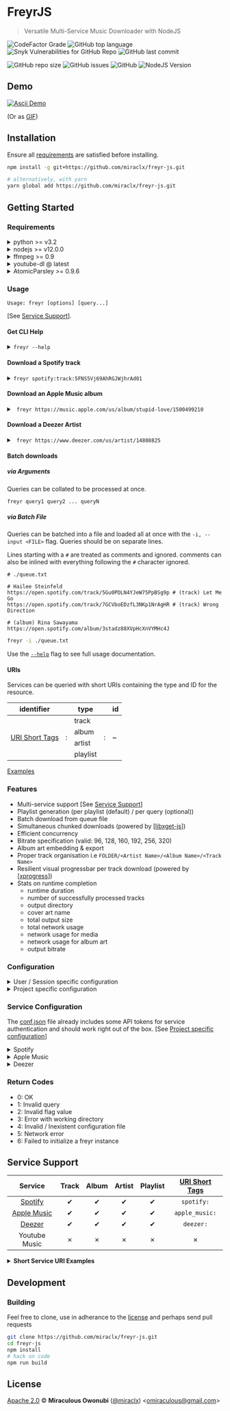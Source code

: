 # FreyrJS

> Versatile Multi-Service Music Downloader with NodeJS

<!-- [![NPM Version][npm-image]][npm-url] -->
<!-- [![NPM Downloads][downloads-image]][downloads-url] -->

<!-- [![NPM][npm-image-url]][npm-url] -->

![CodeFactor Grade](https://img.shields.io/codefactor/grade/github/miraclx/freyr-js)
![GitHub top language](https://img.shields.io/github/languages/top/miraclx/freyr-js)
![Snyk Vulnerabilities for GitHub Repo](https://img.shields.io/snyk/vulnerabilities/github/miraclx/freyr-js)
![GitHub last commit](https://img.shields.io/github/last-commit/miraclx/freyr-js)

![GitHub repo size](https://img.shields.io/github/repo-size/miraclx/freyr-js)
![GitHub issues](https://img.shields.io/github/issues/miraclx/freyr-js)
![GitHub](https://img.shields.io/github/license/miraclx/freyr-js)
![NodeJS Version](https://img.shields.io/badge/node-%3e%3D%20v12-green&plastic)

## Demo

[![Ascii Demo](https://asciinema.org/a/kM2pEzBT3xJNfHGBb13aRcnup.svg)](https://asciinema.org/a/kM2pEzBT3xJNfHGBb13aRcnup?autoplay=1&speed=2)

(Or as [GIF](media/demo.gif))

## Installation

Ensure all [requirements](#requirements) are satisfied before installing.

``` bash
npm install -g git+https://github.com/miraclx/freyr-js.git

# alternatively, with yarn
yarn global add https://github.com/miraclx/freyr-js.git
```

## Getting Started

### Requirements

<details>
<summary>python >= v3.2</summary>

<https://www.python.org/downloads/>

POSIX: _(check individual package managers)_

* `*`Debian: `sudo apt-get install atomicparsley`
* `*`ArchLinux: `sudo pacman -S python`
* Android (Termux): `apt install python`
* _(`*: should already be preinstalled`)_

</details>

<details>
<summary>nodejs >= v12.0.0</summary>

<https://nodejs.org/en/download/>

POSIX: [nvm](https://github.com/nvm-sh/nvm) recommended.

``` bash
# install node with this nvm command
$ nvm install v12
```

Android (Termux): `apt install nodejs`

</details>

<details>
<summary>ffmpeg >= 0.9</summary>

* Windows + macOS
  * Download: <https://ffmpeg.zeranoe.com/builds/>
  * must be defined within your `PATH`
  * otherwise, set `FFMPEG_PATH` to explicitly specify binary to use
* Linux _(check individual package managers)_
  * Debian: The `ppa:mc3man/trusty-media` PPA provides recent builds
  * Arch Linux: `sudo pacman -S ffmpeg`
  * Android (Termux): `apt install ffmpeg`
  * otherwise, compile from source, fetch a pre-built static binary or package at <https://ffmpeg.org/download.html>

</details>

<details>
<summary>youtube-dl @ latest</summary>

* automatically fetched by installing this package
* optionally, you can fetch the source yourself <https://github.com/ytdl-org/youtube-dl> and include in your `PATH`

</details>

<details>
<summary>AtomicParsley >= 0.9.6</summary>

* Windows:
  * Chocolatey: <https://chocolatey.org/packages/atomicparsley>
  * Manually:
    * Download: <https://bitbucket.org/jonhedgerows/atomicparsley/downloads/AtomicParsley-0.9.6-hg109.9183fff907bf.zip>
    * unzip and place the `AtomicParsley.exe` in your `PATH` or the `bins/windows` folder. Create the folders if unexistent.
* POSIX: _(check individual package managers)_
  * Debian: `sudo apt-get install atomicparsley`
  * Arch Linux: `sudo pacman -S atomicparsley`
  * Android (Termux): `apt install atomicparsley`
  * Build from source:

    ``` bash
    # download the tarball
    $ curl https://bitbucket.org/wez/atomicparsley/get/0.9.6.tar.gz -o wez-atomicparsley-da2f6e4fc120.tar.gz

    # gunzip and untar
    $ tar -xzvf wez-atomicparsley-da2f6e4fc120.tar.gz

    # build
    $ cd wez-atomicparsley-da2f6e4fc120
    $ ./autogen.sh
    $ ./configure
    $ make

    # To install locally (project only)
    $ mkdir -p $PROJECT_DIR/bins/posix # ensure directory exists
    $ cp ./AtomicParsley $PROJECT_DIR/bins/posix

    # To install globally
    $ sudo make install
    ```

</details>

### Usage

``` text
Usage: freyr [options] [query...]
```

[See [Service Support](#service-support)].

#### Get CLI Help

<details>
<summary> <code>freyr --help</code> </summary>

``` text
freyr v0.7.0 - (c) Miraculous Owonubi <omiraculous@gmail.com>
-------------------------------------------------------------
Usage: freyr [options] [query...]

Versatile Multi-Service Music Downloader with NodeJS

Options:
  -i, --input <FILE>          use URIs found in the specified FILE as queries (file size limit: 1 MiB)
                              (each query on a new line, use '#' for comments, whitespaces ignored)
  -b, --bitrate <N>           set bitrate for audio encoding
                              (valid: 96,128,160,192,256,320) (default: "320k")
  -n, --chunks <N>            number of concurrent chunk streams with which to download (default: 7)
  -t, --tries <N>             set number of retries for each chunk before giving up (`infinite` for infinite) (default: 10)
  -d, --directory <DIR>       save tracks to DIR/.. (default: ".")
  -c, --cover <name>          custom name for the cover art (default: "cover.png")
  --cover-size <size>         preferred cover art dimensions
                              (format: <width>x<height> or <size> as <size>x<size>) (default: "640x640")
  -C, --no-cover              skip saving a cover art
  -z, --concurrency <SPEC>    specify key-value concurrency pairs, repeat to add more options (key omission implies track concurrency)
                              (format: <[key=]value>) (valid: queries,tracks,trackStage,downloader,encoder,embedder)
  -f, --force                 force overwrite of existing files
  -o, --config <file>         use alternative conf file
  -p, --playlist <file>       create playlist for all successfully collated tracks
  -P, --no-playlist           skip creating a playlist file for collections
  -s, --storefront <COUNTRY>  country storefront code
  -x, --filter <SEQ>          filter matches [explicit] (unimplemented)
  -g, --groups <GROUP_TYPE>   filter collections by single/album/appears_on/compilation (unimplemented)
  -T, --no-tree               don't organise tracks in directory structure `[DIR/]<ARTIST>/<ALBUM>/<TRACK>`
  --tags                      tag configuration specification
                              (format: <key=value>) (reserved keys: [exclude, account]) (unimplemented)
  --via-tor                   tunnel downloads through the tor network (unimplemented)
  -D, --downloader <SERVICE>  specify a preferred download source or a `,`-separated preference order
                              (valid: youtube) (default: "youtube")
  --cache-dir <DIR>           specify alternative cache directory (unimplemented) (default: "<tmp>")
  --timeout <N>               network inactivity timeout (ms) (default: 10000)
  --no-stats                  don't show the stats on completion
  --pulsate-bar               show a pulsating bar
  --single-bar                show a single bar for the download, hide chunk-view
                              (default when number of chunks/segments exceed printable space)
  -v, --version               output the version number
  -h, --help                  output usage information
```

</details>

#### Download a Spotify track

<details>
<summary> <code>freyr spotify:track:5FNS5Vj69AhRGJWjhrAd01</code> </summary>

``` text
freyr v0.7.0 - (c) Miraculous Owonubi <omiraculous@gmail.com>
-------------------------------------------------------------
Checking directory permissions...[done]
[spotify:track:5FNS5Vj69AhRGJWjhrAd01]
 [•] Identifying service...[Spotify]
 [•] Checking authenticated user...[unauthenticated]
 [Spotify Login]
  [•] Logging in...[done]
 Detected [track]
 Obtaining track metadata...[done]
  ⯈ Title: Slow Dance
  ⯈ Album: Slow Dance
  ⯈ Artist: AJ Mitchell
  ⯈ Year: 2019
  ⯈ Playtime: 02:58
 [•] Collating...
  • [01 Slow Dance]
     | ⮞ Collating sources...
     |  ⮞ [•] YouTube...[success]
     | ⮞ Awaiting audiofeeds...[done]
     | [✔] Got album art
     | [✔] Got raw track file
     | [•] Post Processing...
 [•] Download Complete
 [•] Embedding Metadata...
  • [✔] 01 Slow Dance
[•] Collation Complete
========== Stats ==========
 [•] Runtime: [59.1s]
 [•] Total tracks: [01]
     ⏩  Skipped: [00]
     ✔  Passed: [01]
     ✗  Failed: [00]
 [•] Output directory: [.]
 [•] Cover Art: cover.png (640x640)
 [•] Total Output size: 7.30 MB
 [•] Total Network Usage: 3.13 MB
     ♫ Media: 3.03 MB
     ▶ Album Art: 106.76 KB
 [•] Output bitrate: 320k
===========================
```

</details>

#### Download an Apple Music album

<details>
<summary> <code> freyr https://music.apple.com/us/album/stupid-love/1500499210 </code> </summary>

``` text
freyr v0.7.0 - (c) Miraculous Owonubi <omiraculous@gmail.com>
-------------------------------------------------------------
Checking directory permissions...[done]
[https://music.apple.com/us/album/stupid-love/1500499210]
 [•] Identifying service...[Apple Music]
 [•] Checking authenticated user...[authenticated]
 Detected [album]
 Obtaining album metadata...[done]
  ⯈ Album Name: Stupid Love
  ⯈ Artist: Lady Gaga
  ⯈ Tracks: 1
  ⯈ Type: Album
  ⯈ Year: 2020
  ⯈ Genres: Pop, Music
 [•] Collating [Stupid Love]...
  [•] Inquiring tracks...[done]
   • [01 Stupid Love]
      | ⮞ Collating sources...
      |  ⮞ [•] YouTube...[success]
      | ⮞ Awaiting audiofeeds...[done]
      | [✔] Got album art
      | [✔] Got raw track file
      | [•] Post Processing...
 [•] Download Complete
 [•] Embedding Metadata...
  • [✔] 01 Stupid Love
[•] Collation Complete
========== Stats ==========
 [•] Runtime: [1m 4.7s]
 [•] Total tracks: [01]
     ⏩  Skipped: [00]
     ✔  Passed: [01]
     ✗  Failed: [00]
 [•] Output directory: [.]
 [•] Cover Art: cover.png (640x640)
 [•] Total Output size: 7.93 MB
 [•] Total Network Usage: 3.30 MB
     ♫ Media: 3.17 MB
     ▶ Album Art: 121.02 KB
 [•] Output bitrate: 320k
===========================
```

</details>

#### Download a Deezer Artist

<details>
<summary> <code> freyr https://www.deezer.com/us/artist/14808825 </code> </summary>

``` text
freyr v0.7.0 - (c) Miraculous Owonubi <omiraculous@gmail.com>
-------------------------------------------------------------
Checking directory permissions...[done]
[https://www.deezer.com/us/artist/14808825]
 [•] Identifying service...[Deezer]
 [•] Checking authenticated user...[authenticated]
 Detected [artist]
 Obtaining artist metadata...[done]
  ⯈ Artist: Mazie
  ⯈ Followers: 2
    > Gathering collections...[done]
 [•] Collating...
  (01) [no friends] (single)
   [•] Inquiring tracks...[done]
    • [01 no friends]
       | ⮞ Collating sources...
       |  ⮞ [•] YouTube...[success]
       | ⮞ Awaiting audiofeeds...[done]
       | [✔] Got album art
       | [✔] Got raw track file
       | [•] Post Processing...
 [•] Download Complete
 [•] Embedding Metadata...
  • [✔] 01 no friends
[•] Collation Complete
========== Stats ==========
 [•] Runtime: [56.2s]
 [•] Total tracks: [01]
     ⏩  Skipped: [00]
     ✔  Passed: [01]
     ✗  Failed: [00]
 [•] Output directory: [.]
 [•] Cover Art: cover.png (640x640)
 [•] Total Output size: 4.36 MB
 [•] Total Network Usage: 1.93 MB
     ♫ Media: 1.82 MB
     ▶ Album Art: 103.21 KB
 [•] Output bitrate: 320k
===========================
```

</details>

#### Batch downloads

##### via Arguments

Queries can be collated to be processed at once.

``` bash
freyr query1 query2 ... queryN
```

##### via Batch File

Queries can be batched into a file and loaded all at once with the `-i, --input <FILE>` flag.
Queries should be on separate lines.

Lines starting with a `#` are treated as comments and ignored. comments can also be inlined with everything following the `#` character ignored.

``` text
# ./queue.txt

# Hailee Steinfeld
https://open.spotify.com/track/5Gu0PDLN4YJeW75PpBSg9p # (track) Let Me Go
https://open.spotify.com/track/7GCVboEDzfL3NKp1NrAgHR # (track) Wrong Direction

# (album) Rina Sawayama
https://open.spotify.com/album/3stadz88XVpHcXnVYMHc4J
```

``` bash
freyr -i ./queue.txt
```

Use the [`--help`](#get-cli-help) flag to see full usage documentation.

#### URIs

Services can be queried with short URIs containing the type and ID for the resource.

<table>
  <thead>
    <tr>
      <th> identifier </th>
      <th> </th>
      <th> type </th>
      <th> </th>
      <th> id </th>
    </tr>
  </thead>
  <tbody>
    <tr>
      <td rowspan=4>
        <a href="#service-support"> URI Short Tags </a>
      </td>
      <td rowspan=4> : </td>
      <td> track </td>
      <td rowspan=4> : </td>
      <td rowspan=4> ~ </td>
    </tr>
    <tr>
      <td> album </td>
    </tr>
    <tr>
      <td> artist </td>
    </tr>
    <tr>
      <td> playlist </td>
    </tr>
  </tbody>
</table>

[Examples](#ssue)

### Features

* Multi-service support [See [Service Support](#service-support)]
* Playlist generation (per playlist (default) / per query (optional))
* Batch download from queue file
* Simultaneous chunked downloads (powered by [[libxget-js](https://github.com/miraclx/libxget-js)])
* Efficient concurrency
* Bitrate specification (valid: 96, 128, 160, 192, 256, 320)
* Album art embedding & export
* Proper track organisation i.e `FOLDER/<Artist Name>/<Album Name>/<Track Name>`
* Resilient visual progressbar per track download (powered by [[xprogress](https://github.com/miraclx/xprogress)])
* Stats on runtime completion
  * runtime duration
  * number of successfully processed tracks
  * output directory
  * cover art name
  * total output size
  * total network usage
  * network usage for media
  * network usage for album art
  * output bitrate

### Configuration

<details>
<summary>User / Session specific configuration</summary>

Persistent configuration such as authentication keys and their validity period are stored within a session specific configuration file.

This configuration file resides within the user config directory per-platform. e.g `$HOME/.config/FreyrCLI/d3fault.enc` for Linux.

</details>

<details>
<summary id='project-specific-configuration'>Project specific configuration</summary>

All configuration is to be defined within a `conf.json` file in the root of the project.
This file should be of `JSON` format and is to be structured as such.

Defaults are in the [conf.json](conf.json) file.

* `server`: \<object\> The server URL configuration same as on an individual services' callback option.
  * `hostname`: \<string\>
  * `port`: \<number\>
  * `useHttps`: \<boolean\>
* `image`: \<object|number|string\> An object with fields pertaining to an image's properties or a number defining its size. (\<width\>x\<height\> or \<size\> as \<size\>x\<size\>)
  * `width`: \<number|string\>
  * `height`: \<number|string\>
* `concurrency`: \<object\>
  * `queries`: \<number\> The number of queries to be processed concurrently.
  * `tracks`: \<number\> The number of tracks to be actively processed in parallel.
  * `trackStage`: \<number\> The number of tracks to concurrently preprocess before being pushed to the main trackQueue.
  * `downloader`: \<number\> The number of tracks to be concurrently downloaded in parallel.
  * `encoder`: \<number\> The total number of tracks to be concurrently undergo encoding.
  * `embedder`: \<number\> The total number of tracks to be concurrently embedded in parallel.
  * `sources`: \<number\> The number of tracks whose sources should be concurrently collated.
  * `feeds`: \<number\> The number of tracks whose source feeds should be concurrently gotten.
* `services`: \<[ServiceConfiguration](#service-configuration): object\>
* `dirs`: \<object\>
  * `output`: \<string\> Default download directory. Default: `"."`
* `downloader`: \<object\>
  * `order`: \<array\> Service download sources order.
    * Freyr would check these download sources in the order which they are defined. Failure to get a query from a source would try the next available source.
    * supported: `youtube`
    * default: `[ "youtube" ]`

<details>
<summary>Example JSON</summary>

```json
{
  "server": {
    "hostname": "localhost",
    "port": 36346,
    "useHttps": false
  },
  "image": {
    "width": 640,
    "height": 640
  },
  "services": {
    "spotify": {
      "client_id": "CLIENT_ID",
      "client_secret": "CLIENT_SECRET",
      "refresh_token": "OPTIONAL_REFRESH_TOKEN"
    },
    "apple_music": {
      "developerToken": "DEVELOPER_TOKEN"
    }
  }
}
```

</details>

</details>

### Service Configuration

The [conf.json](conf.json) file already includes some API tokens for service authentication and should work right out of the box. [See [Project specific configuration](#project-specific-configuration)]

<details>
<summary>Spotify</summary>

* `spotify`: \<object\>
  * `clientId`: \<string\>
  * `clientSecret`: \<string\>
  * `refreshToken`: \<string\>

Spotify requires a `clientId` and a `clientSecret` that can be gotten from their developer dashboard.

If you wish to create and use custom keys, [See [Spotify API Authorization](#spotify-api-authorization)].

An optional `refreshToken` option can be defined which can be used to authenticate a session without necessarily requesting explicit permissions. The `refreshToken` is already bound to a pre-authenticated account.

An invalid `refreshToken`, when specified, would fallback to requesting account access which in-turn would request re-authentication of the users' account.

#### Spotify API Authorization

1. Sign in to the [Spotify Dashboard](https://developer.spotify.com/dashboard/)
2. Click `CREATE A CLIENT ID` and create an app
3. Now click `Edit Settings`
4. Add `http://localhost:36346/callback` to the Redirect URIs
5. Include the `clientId` and the `clientSecret` from the dashboard in the `spotify` object that is a property of the `services` object of the `conf.json` file. [See [Confiuration](#configuration)]
6. You are now ready to authenticate with Spotify!

</details>

<details>
<summary>Apple Music</summary>

* `apple_music`: \<object\>
  * `storefront`: \<string\>
  * `developerToken`: \<string\>

This library already includes a pre-defined developer token that should work at will. This developer token is the default token, extracted off the Apple Music website. While this developer token could expire over time, we'll try to update with the most recent developer token as time goes on.

To create a custom developer token, please refer to the Apple Music documentation on this topic.

The `storefront` option defines the default storefront to be used in the absence of a specification.

#### Apple Music API Authorization

[See [Apple Music API: Getting Keys and Creating Tokens
](https://developer.apple.com/documentation/applemusicapi/getting_keys_and_creating_tokens)]

After successfully acquiring the developer token, include the `developerToken` to the `apple_music` object that's a property of the `services` object in the `conf.json` file. [See [Confiuration](#configuration)]
</details>

<details>
<summary>Deezer</summary>

Authentication unrequired. API is freely accessible.

</details>

### Return Codes

* 0: OK
* 1: Invalid query
* 2: Invalid flag value
* 3: Error with working directory
* 4: Invalid / Inexistent configuration file
* 5: Network error
* 6: Failed to initialize a freyr instance

## Service Support

| Service | Track | Album | Artist | Playlist | [URI Short Tags](#uris) |
| :-----: | :---: | :---: | :----: | :------: | :------------: |
| [Spotify](src/services/spotify.js) |   ✔   |   ✔   |    ✔   |     ✔    | `spotify:` |
| [Apple Music](src/services/apple_music.js) |   ✔   |   ✔   |    ✔   |     ✔    | `apple_music:` |
| [Deezer](src/services/deezer.js) |   ✔   |   ✔   |    ✔   |     ✔    | `deezer:` |
| Youtube Music |   ✗   |   ✗   |    ✗   |     ✗    | ✗ |

<details>
<summary id="ssue"> <strong> Short Service URI Examples </strong> </summary>
  <table>
    <thead>
      <tr>
        <th> Service </th>
        <th> Resource Type </th>
        <th colspan=2> URIS </th>
      </tr>
    </thead>
    <tbody>
      <tr>
        <td rowspan=8> Spotify </td>
        <td rowspan=2> track </td>
          <td> URL </td>
          <td> <a href="https://open.spotify.com/track/127QTOFJsJQp5LbJbu3A1y"> https://open.spotify.com/track/127QTOFJsJQp5LbJbu3A1y </a> </td>
        </tr>
        <tr>
          <td> URI </td>
          <td> <code> spotify:track:127QTOFJsJQp5LbJbu3A1y </code> </td>
        </tr>
        <tr>
          <td rowspan=2> album </td>
          <td> URL </td>
          <td> <a href="https://open.spotify.com/album/623PL2MBg50Br5dLXC9E9e"> https://open.spotify.com/album/623PL2MBg50Br5dLXC9E9e </a> </td>
        </tr>
          <tr>
            <td> URI </td>
            <td> <code> spotify:album:623PL2MBg50Br5dLXC9E9e </code> </td>
          </tr>
        <tr>
          <td rowspan=2> artist </td>
          <td> URL </td>
          <td> <a href="https://open.spotify.com/artist/6M2wZ9GZgrQXHCFfjv46we"> https://open.spotify.com/artist/6M2wZ9GZgrQXHCFfjv46we </a> </td>
        </tr>
          <tr>
            <td> URI </td>
            <td> <code> spotify:artist:6M2wZ9GZgrQXHCFfjv46we </code> </td>
          </tr>
        <tr>
          <td rowspan=2> playlist </td>
          <td> URL </td>
          <td> <a href="https://open.spotify.com/playlist/37i9dQZF1DXcBWIGoYBM5M"> https://open.spotify.com/playlist/37i9dQZF1DXcBWIGoYBM5M </a> </td>
        </tr>
          <tr>
            <td> URI </td>
            <td> <code> spotify:playlist:37i9dQZF1DXcBWIGoYBM5M </code> </td>
          </tr>
        </tr>
      </tr>
      <tr>
        <td rowspan=8> Apple Music </td>
        <td rowspan=2> track </td>
          <td> URL </td>
          <td> <a href="https://music.apple.com/us/album/say-so-feat-nicki-minaj/1510821672?i=1510821685"> https://music.apple.com/us/album/say-so-feat-nicki-minaj/1510821672?i=1510821685 </a> </td>
        </tr>
        <tr>
          <td> URI </td>
          <td> <code> apple_music:track:1510821685 </code> </td>
        </tr>
        <tr>
          <td rowspan=2> album </td>
          <td> URL </td>
          <td> <a href="https://music.apple.com/us/album/birds-of-prey-the-album/1493581254"> https://music.apple.com/us/album/birds-of-prey-the-album/1493581254 </a> </td>
        </tr>
          <tr>
            <td> URI </td>
            <td> <code> apple_music:album:1493581254 </code> </td>
          </tr>
        <tr>
          <td rowspan=2> artist </td>
          <td> URL </td>
          <td> <a href="https://music.apple.com/us/artist/412778295"> https://music.apple.com/us/artist/412778295 </a> </td>
        </tr>
          <tr>
            <td> URI </td>
            <td> <code> apple_music:artist:412778295 </code> </td>
          </tr>
        <tr>
          <td rowspan=2> playlist </td>
          <td> URL </td>
          <td> <a href="https://music.apple.com/us/playlist/todays-hits/pl.f4d106fed2bd41149aaacabb233eb5eb"> https://music.apple.com/us/playlist/todays-hits/pl.f4d106fed2bd41149aaacabb233eb5eb </a> </td>
        </tr>
          <tr>
            <td> URI </td>
            <td> <code> apple_music:playlist:pl.f4d106fed2bd41149aaacabb233eb5eb </code> </td>
          </tr>
        </tr>
      </tr>
      <tr>
        <td rowspan=8> Deezer </td>
        <td rowspan=2> track </td>
          <td> URL </td>
          <td> <a href="https://www.deezer.com/en/track/642674232"> https://www.deezer.com/en/track/642674232 </a> </td>
        </tr>
        <tr>
          <td> URI </td>
          <td> <code> deezer:track:642674232 </code> </td>
        </tr>
        <tr>
          <td rowspan=2> album </td>
          <td> URL </td>
          <td> <a href="https://www.deezer.com/en/album/99687992"> https://www.deezer.com/en/album/99687992 </a> </td>
        </tr>
          <tr>
            <td> URI </td>
            <td> <code> deezer:album:99687992 </code> </td>
          </tr>
        <tr>
          <td rowspan=2> artist </td>
          <td> URL </td>
          <td> <a href="https://www.deezer.com/en/artist/5340439"> https://www.deezer.com/en/artist/5340439 </a> </td>
        </tr>
          <tr>
            <td> URI </td>
            <td> <code> deezer:artist:5340439 </code> </td>
          </tr>
        <tr>
          <td rowspan=2> playlist </td>
          <td> URL </td>
          <td> <a href="https://www.deezer.com/en/playlist/1963962142"> https://www.deezer.com/en/playlist/1963962142 </a> </td>
        </tr>
          <tr>
            <td> URI </td>
            <td> <code> deezer:playlist:1963962142 </code> </td>
          </tr>
        </tr>
      </tr>
    </tbody>
  </table>

</details>

## Development

### Building

Feel free to clone, use in adherance to the [license](#license) and perhaps send pull requests

``` bash
git clone https://github.com/miraclx/freyr-js.git
cd freyr-js
npm install
# hack on code
npm run build
```

## License

[Apache 2.0][license] © **Miraculous Owonubi** ([@miraclx][author-url]) \<omiraculous@gmail.com\>

[npm]:  https://github.com/npm/cli "The Node Package Manager"
[license]:  LICENSE "Apache 2.0 License"
[author-url]: https://github.com/miraclx

[npm-url]: https://npmjs.org/package/freyr
[npm-image]: https://badgen.net/npm/node/freyr
[npm-image-url]: https://nodei.co/npm/freyr.png?stars&downloads
[downloads-url]: https://npmjs.org/package/freyr
[downloads-image]: https://badgen.net/npm/dm/freyr
